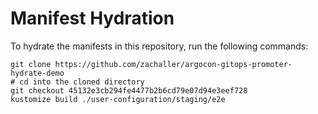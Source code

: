 # Manifest Hydration

To hydrate the manifests in this repository, run the following commands:

```shell
git clone https://github.com/zachaller/argocon-gitops-promoter-hydrate-demo
# cd into the cloned directory
git checkout 45132e3cb294fe4477b2b6cd79e07d94e3eef728
kustomize build ./user-configuration/staging/e2e
```
